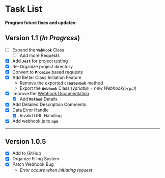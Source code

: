 # Task List

**Program future fixes and updates:**

## Version 1.1 (*In Progress*)
- [ ] Expand the **`Webhook`** Class
    - [ ] Add more Requests
- [x] Add **`Jest`** for project testing
- [x] Re-Organize project directory
- [x] Convert to **`Promise`** based requests
- [x] Add Better Class Initiation Feature
    - Remove the exported **`CreateHook`** method
    - Export the **`Webhook`** Class (*variable = new Webhook(`args`)*)
- [x] Improve the [Webhook Documentation](WebhookClass.md)
    - [x] Add **`Method`** Details
- [x] Add Detailed Description Comments
- [x] Data Error Handle
    - [x] Invalid URL Handling
- [x] Add webhook.js to **`npm`**

---

## Version 1.0.5
- [x] Add to GitHub
- [x] Organize Filing System
- [x] Patch Webhook Bug
    - *Error occurs when initiating request*
